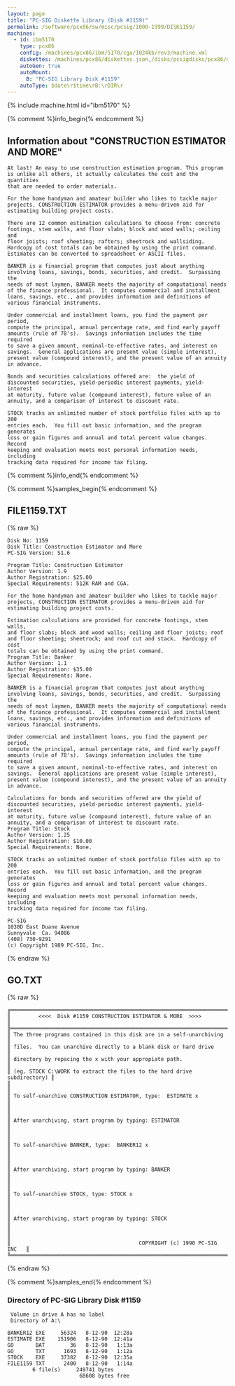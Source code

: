 ```yaml
---
layout: page
title: "PC-SIG Diskette Library (Disk #1159)"
permalink: /software/pcx86/sw/misc/pcsig/1000-1999/DISK1159/
machines:
  - id: ibm5170
    type: pcx86
    config: /machines/pcx86/ibm/5170/cga/1024kb/rev3/machine.xml
    diskettes: /machines/pcx86/diskettes.json,/disks/pcsigdisks/pcx86/diskettes.json
    autoGen: true
    autoMount:
      B: "PC-SIG Library Disk #1159"
    autoType: $date\r$time\rB:\rDIR\r
---
```


{% include machine.html id="ibm5170" %}

{% comment %}info_begin{% endcomment %}

## Information about "CONSTRUCTION ESTIMATOR AND MORE"

    At last! An easy to use construction estimation program. This program
    is unlike all others, it actually calculates the cost and the quantities
    that are needed to order materials.
    
    For the home handyman and amateur builder who likes to tackle major
    projects, CONSTRUCTION ESTIMATOR provides a menu-driven aid for
    estimating building project costs.
    
    There are 12 common estimation calculations to choose from: concrete
    footings, stem walls, and floor slabs; block and wood walls; ceiling and
    floor joists; roof sheeting; rafters; sheetrock and wallsiding.
    Hardcopy of cost totals can be obtained by using the print command.
    Estimates can be converted to spreadsheet or ASCII files.
    
    BANKER is a financial program that computes just about anything
    involving loans, savings, bonds, securities, and credit.  Surpassing the
    needs of most laymen, BANKER meets the majority of computational needs
    of the finance professional.  It computes commercial and installment
    loans, savings, etc., and provides information and definitions of
    various financial instruments.
    
    Under commercial and installment loans, you find the payment per
    period,
    compute the principal, annual percentage rate, and find early payoff
    amounts (rule of 78's).  Savings information includes the time required
    to save a given amount, nominal-to-effective rates, and interest on
    savings.  General applications are present value (simple interest),
    present value (compound interest), and the present value of an annuity
    in advance.
    
    Bonds and securities calculations offered are:  the yield of
    discounted securities, yield-periodic interest payments, yield-interest
    at maturity, future value (compound interest), future value of an
    annuity, and a comparison of interest to discount rate.
    
    STOCK tracks an unlimited number of stock portfolio files with up to 200
    entries each.  You fill out basic information, and the program generates
    loss or gain figures and annual and total percent value changes.  Record
    keeping and evaluation meets most personal information needs, including
    tracking data required for income tax filing.
{% comment %}info_end{% endcomment %}

{% comment %}samples_begin{% endcomment %}

## FILE1159.TXT

{% raw %}
```
Disk No: 1159
Disk Title: Construction Estimator and More
PC-SIG Version: S1.6

Program Title: Construction Estimator
Author Version: 1.9
Author Registration: $25.00
Special Requirements: 512K RAM and CGA.

For the home handyman and amateur builder who likes to tackle major
projects, CONSTRUCTION ESTIMATOR provides a menu-driven aid for
estimating building project costs.

Estimation calculations are provided for concrete footings, stem walls,
and floor slabs; block and wood walls; ceiling and floor joists; roof
and floor sheeting; sheetrock; and roof cut and stack.  Hardcopy of cost
totals can be obtained by using the print command.
Program Title: Banker
Author Version: 1.1
Author Registration: $35.00
Special Requirements: None.

BANKER is a financial program that computes just about anything
involving loans, savings, bonds, securities, and credit.  Surpassing the
needs of most laymen, BANKER meets the majority of computational needs
of the finance professional.  It computes commercial and installment
loans, savings, etc., and provides information and definitions of
various financial instruments.

Under commercial and installment loans, you find the payment per period,
compute the principal, annual percentage rate, and find early payoff
amounts (rule of 78's).  Savings information includes the time required
to save a given amount, nominal-to-effective rates, and interest on
savings.  General applications are present value (simple interest),
present value (compound interest), and the present value of an annuity
in advance.

Calculations for bonds and securities offered are the yield of
discounted securities, yield-periodic interest payments, yield-interest
at maturity, future value (compound interest), future value of an
annuity, and a comparison of interest to discount rate.
Program Title: Stock
Author Version: 1.25
Author Registration: $10.00
Special Requirements: None.

STOCK tracks an unlimited number of stock portfolio files with up to 200
entries each.  You fill out basic information, and the program generates
loss or gain figures and annual and total percent value changes.  Record
keeping and evaluation meets most personal information needs, including
tracking data required for income tax filing.

PC-SIG
1030D East Duane Avenue
Sunnyvale  Ca. 94086
(408) 730-9291
(c) Copyright 1989 PC-SIG, Inc.
```
{% endraw %}

## GO.TXT

{% raw %}
```
╔═════════════════════════════════════════════════════════════════════════╗
║         <<<<  Disk #1159 CONSTRUCTION ESTIMATOR & MORE  >>>>            ║
╠═════════════════════════════════════════════════════════════════════════╣
║ The three programs contained in this disk are in a self-unarchiving     ║
║ files.  You can unarchive directly to a blank disk or hard drive        ║
║ directory by repacing the x with your appropiate path.                  ║
║ (eg. STOCK C:\WORK to extract the files to the hard drive subdirectory) ║
║                                                                         ║
║ To self-unarchive CONSTRUCTION ESTIMATOR, type:  ESTIMATE x             ║
║                                                                         ║
║ After unarchiving, start program by typing: ESTIMATOR                   ║
║                                                                         ║
║ To self-unarchive BANKER, type:  BANKER12 x                             ║
║                                                                         ║
║ After unarchiving, start program by typing: BANKER                      ║
║                                                                         ║
║ To self-unarchive STOCK, type: STOCK x                                  ║
║                                                                         ║
║ After unarchiving, start program by typing: STOCK                       ║
║                                                                         ║
║                                         COPYRIGHT (c) 1990 PC-SIG INC   ║
╚═════════════════════════════════════════════════════════════════════════╝
```
{% endraw %}

{% comment %}samples_end{% endcomment %}

### Directory of PC-SIG Library Disk #1159

     Volume in drive A has no label
     Directory of A:\

    BANKER12 EXE     56324   8-12-90  12:28a
    ESTIMATE EXE    151906   8-12-90  12:41a
    GO       BAT        36   8-12-90   1:13a
    GO       TXT      1693   8-12-90   1:12a
    STOCK    EXE     37382   8-12-90  12:35a
    FILE1159 TXT      2400   8-12-90   1:14a
            6 file(s)     249741 bytes
                           68608 bytes free
